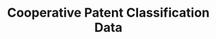 ---
bigquery: https://console.cloud.google.com/bigquery?p=patents-public-data&d=cpc&page=dataset
citation: '“Cooperative Patent Classification” by the EPO and USPTO, for public use. '
contributors: EPO, USPTO
cost: None
description: Cooperative Patent Classification Data contains the scheme and definitions
  of the Cooperative Patent Classification system for classifying patent documents.
  The CPC is the result of a partnership between the EPO and the USPTO in their joint
  effort to develop a common, internationally compatible classification system for
  technical documents, in particular patent publications, which will be used by both
  offices in the patent granting process
documentation: https://www.cooperativepatentclassification.org/cpcSchemeAndDefinitions
last_edit: 04/07/2022, 23:43:28
location: https://www.cooperativepatentclassification.org/index
maintained_by: USPTO, EPO
schema_fields:
- ipcConcordant
- not_allocatable
- sizeCache
- notAllocatable
- limiting_references
- limitingReferences
- applicationReferences
- breakdown_code
- titleFull
- child_groups
- additional_only
- symbol
- level
- parents
- informative_references
- application_references
- dateRevised
- informativeReferences
- children
- residual_references
- childGroups
- definition
- glossary
- titlePart
- date_revised
- status
- title_part
- breakdownCode
- residualReferences
- ipc_concordant
- title_full
- synonyms
shortname: cooperative_patent_classification
tags:
- patents
- science
title: Cooperative Patent Classification Data
uuid: 984374a7-16e9-4b35-9445-458daceb01bf
---